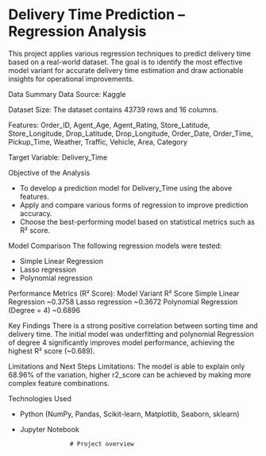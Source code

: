 # Delivery Time Prediction – Regression Analysis
This project applies various regression techniques to predict delivery time based on a real-world dataset. The goal is to identify the most effective model variant for accurate delivery time estimation and draw actionable insights for operational improvements.

Data Summary
Data Source: Kaggle 

Dataset Size: The dataset contains 43739 rows and 16 columns.

Features:
Order_ID, Agent_Age, Agent_Rating, Store_Latitude, Store_Longitude, Drop_Latitude, 
Drop_Longitude, Order_Date, Order_Time, Pickup_Time, Weather, Traffic, Vehicle, 
Area, Category

Target Variable:
Delivery_Time 


Objective of the Analysis
- To develop a prediction model for Delivery_Time using the above features.
- Apply and compare various forms of regression to improve prediction accuracy.
- Choose the best-performing model based on statistical metrics such as R² score.

Model Comparison
The following regression models were tested:
- Simple Linear Regression
- Lasso regression
- Polynomial regression

Performance Metrics (R² Score):
Model Variant	R² Score
Simple Linear Regression	~0.3758
Lasso regression ~0.3672
Polynomial Regression (Degree = 4) ~0.6896

Key Findings
There is a strong positive correlation between sorting time and delivery time.
The initial model was underfitting and polynomial Regression of degree 4 significantly improves model performance, achieving the highest R² score (~0.689).

Limitations and Next Steps
Limitations:
The model is able to explain only 68.96% of the variation, higher r2_score can be achieved by making more complex feature combinations.

Technologies Used
- Python (NumPy, Pandas, Scikit-learn, Matplotlib, Seaborn, sklearn)
- Jupyter Notebook

                    # Project overview
